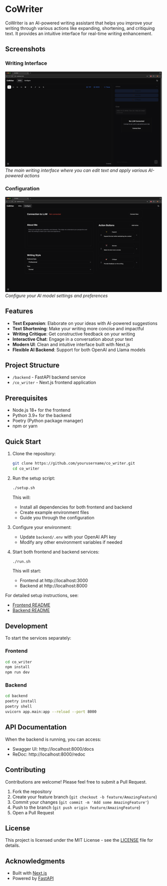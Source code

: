 # CoWriter

CoWriter is an AI-powered writing assistant that helps you improve your writing through various actions like expanding, shortening, and critiquing text. It provides an intuitive interface for real-time writing enhancement.

## Screenshots

### Writing Interface
![Writing Interface](.github/assets/write_tab.png)
*The main writing interface where you can edit text and apply various AI-powered actions*

### Configuration
![Configuration Interface](.github/assets/configure_tab.png)
*Configure your AI model settings and preferences*

## Features

- **Text Expansion**: Elaborate on your ideas with AI-powered suggestions
- **Text Shortening**: Make your writing more concise and impactful
- **Writing Critique**: Get constructive feedback on your writing
- **Interactive Chat**: Engage in a conversation about your text
- **Modern UI**: Clean and intuitive interface built with Next.js
- **Flexible AI Backend**: Support for both OpenAI and Llama models

## Project Structure

- `/backend` - FastAPI backend service
- `/co_writer` - Next.js frontend application

## Prerequisites

- Node.js 18+ for the frontend
- Python 3.9+ for the backend
- Poetry (Python package manager)
- npm or yarn

## Quick Start

1. Clone the repository:
   ```bash
   git clone https://github.com/yourusername/co_writer.git
   cd co_writer
   ```

2. Run the setup script:
   ```bash
   ./setup.sh
   ```
   This will:
   - Install all dependencies for both frontend and backend
   - Create example environment files
   - Guide you through the configuration

3. Configure your environment:
   - Update `backend/.env` with your OpenAI API key
   - Modify any other environment variables if needed

4. Start both frontend and backend services:
   ```bash
   ./run.sh
   ```

   This will start:
   - Frontend at http://localhost:3000
   - Backend at http://localhost:8000

For detailed setup instructions, see:
- [Frontend README](./co_writer/README.md)
- [Backend README](./backend/README.md)

## Development

To start the services separately:

### Frontend
```bash
cd co_writer
npm install
npm run dev
```

### Backend
```bash
cd backend
poetry install
poetry shell
uvicorn app.main:app --reload --port 8000
```

## API Documentation

When the backend is running, you can access:
- Swagger UI: http://localhost:8000/docs
- ReDoc: http://localhost:8000/redoc

## Contributing

Contributions are welcome! Please feel free to submit a Pull Request.

1. Fork the repository
2. Create your feature branch (`git checkout -b feature/AmazingFeature`)
3. Commit your changes (`git commit -m 'Add some AmazingFeature'`)
4. Push to the branch (`git push origin feature/AmazingFeature`)
5. Open a Pull Request

## License

This project is licensed under the MIT License - see the [LICENSE](LICENSE) file for details.

## Acknowledgments

- Built with [Next.js](https://nextjs.org/)
- Powered by [FastAPI](https://fastapi.tiangolo.com/)